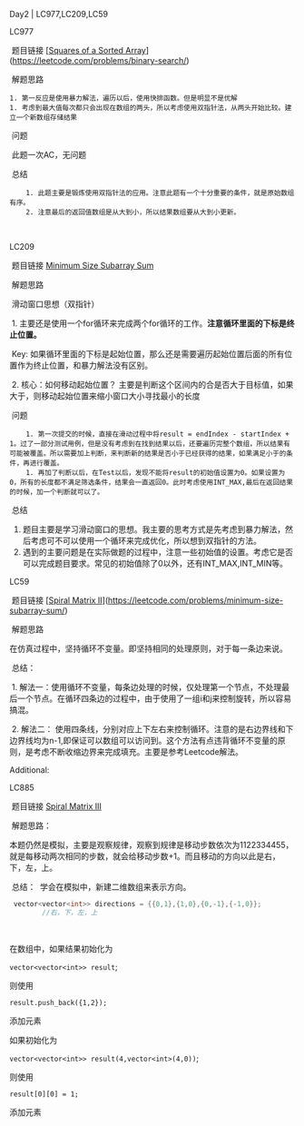Day2 | LC977,LC209,LC59



LC977

​	题目链接 [[Squares of a Sorted Array](https://leetcode.com/problems/squares-of-a-sorted-array/)](https://leetcode.com/problems/binary-search/)

​	解题思路 

	1. 第一反应是使用暴力解法，遍历以后，使用快排函数。但是明显不是优解
	1. 考虑到最大值每次都只会出现在数组的两头，所以考虑使用双指针法，从两头开始比较。建立一个新数组存储结果

​	问题

​		此题一次AC，无问题

​	总结

  		1. 此题主要是锻炼使用双指针法的应用。注意此题有一个十分重要的条件，就是原始数组有序。
  		2. 注意最后的返回值数组是从大到小，所以结果数组要从大到小更新。

​		



LC209

​	题目链接 [Minimum Size Subarray Sum](https://leetcode.com/problems/minimum-size-subarray-sum/)

​	解题思路 

​		滑动窗口思想（双指针）

​		1.  主要还是使用一个for循环来完成两个for循环的工作。**注意循环里面的下标是终止位置。**

​                          Key: 如果循环里面的下标是起始位置，那么还是需要遍历起始位置后面的所有位置作为终止位置，和暴力解法没有区别。

​                2.  核心：如何移动起始位置？        主要是判断这个区间内的合是否大于目标值，如果大于，则移动起始位置来缩小窗口大小寻找最小的长度 

​	问题

		1. 第一次提交的时候，直接在滑动过程中将result = endIndex - startIndex + 1。过了一部分测试用例，但是没有考虑到在找到结果以后，还要遍历完整个数组，所以结果有可能被覆盖。所以需要加上判断，来判断新的结果是否小于已经获得的结果，如果满足小于的条件，再进行覆盖。
		1. 再加了判断以后，在Test以后，发现不能将result的初始值设置为0。如果设置为0，所有的长度都不满足筛选条件，结果会一直返回0。此时考虑使用INT_MAX,最后在返回结果的时候，加一个判断就可以了。



​	总结

1. 题目主要是学习滑动窗口的思想。我主要的思考方式是先考虑到暴力解法，然后考虑可不可以使用一个循环来完成优化，所以想到双指针的方法。
2. 遇到的主要问题是在实际做题的过程中，注意一些初始值的设置。考虑它是否可以完成题目要求。常见的初始值除了0以外，还有INT_MAX,INT_MIN等。



LC59

​	题目链接 [[Spiral Matrix II](https://leetcode.com/problems/spiral-matrix-ii/)](https://leetcode.com/problems/minimum-size-subarray-sum/)

​	解题思路 

​		在仿真过程中，坚持循环不变量。即坚持相同的处理原则，对于每一条边来说。

​	总结：

​		1. 解法一：使用循环不变量，每条边处理的时候，仅处理第一个节点，不处理最后一个节点。在循环四条边的过程中，由于使用了一组i和j来控制旋转，所以容易搞混。

​		2. 解法二： 使用四条线，分别对应上下左右来控制循环。注意的是右边界线和下边界线均为n-1,即保证可以数组可以访问到。这个方法有点违背循环不变量的原则，是考虑不断收缩边界来完成填充。主要是参考Leetcode解法。





Additional:

LC885

​	题目链接 [Spiral Matrix III](https://leetcode.com/problems/spiral-matrix-iii/)

​	解题思路：

​		本题仍然是模拟，主要是观察规律，观察到规律是移动步数依次为1122334455，就是每移动两次相同的步数，就会给移动步数+1。而且移动的方向以此是右，下，左，上。

​	总结：
​		学会在模拟中，新建二维数组来表示方向。

```C++
 vector<vector<int>> directions = {{0,1},{1,0},{0,-1},{-1,0}};
        //右，下，左，上
```

​       

在数组中，如果结果初始化为

`vector<vector<int>> result`;

则使用

`result.push_back({1,2});`

添加元素



如果初始化为

`vector<vector<int>> result(4,vector<int>(4,0))`;

则使用

`result[0][0] = 1;`

添加元素




